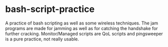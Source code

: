 # bash-script-practice
 A practice of bash scripting as well as some wireless techniques. The jam programs are made for jamming as well as for catching the handshake for further cracking. Monitor/Managed scripts are QoL scripts and pingsweeper is a pure practice, not really usable.
